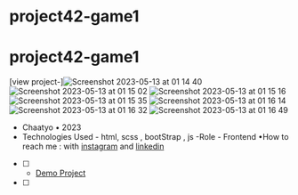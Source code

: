 # project42-game1
# project42-game1
[view project-]![Screenshot 2023-05-13 at 01 14 40](https://github.com/erfanhesaraki/project42-game1/assets/120978791/f6d9fb7d-3269-4a2f-89f2-c894f96ddff3)
![Screenshot 2023-05-13 at 01 15 02](https://github.com/erfanhesaraki/project42-game1/assets/120978791/23ae95f2-406b-459e-bcfa-72d04f099e85)
![Screenshot 2023-05-13 at 01 15 16](https://github.com/erfanhesaraki/project42-game1/assets/120978791/f6c3fd6e-b1b5-4bac-bbfb-d1605fe32a0d)
![Screenshot 2023-05-13 at 01 15 35](https://github.com/erfanhesaraki/project42-game1/assets/120978791/73dd56ec-a15d-41a2-88c6-9bc8bcfb15bc)
![Screenshot 2023-05-13 at 01 16 14](https://github.com/erfanhesaraki/project42-game1/assets/120978791/b72528c9-27a8-4da3-8992-998c12e20c23)
![Screenshot 2023-05-13 at 01 16 32](https://github.com/erfanhesaraki/project42-game1/assets/120978791/99a9441d-e19b-4f23-8447-74240f802892)
![Screenshot 2023-05-13 at 01 16 49](https://github.com/erfanhesaraki/project42-game1/assets/120978791/07584492-e38d-4494-8418-9800f2f81e0a)
- Chaatyo • 2023
- Technologies Used - html, scss , bootStrap , js
-Role - Frontend
•How to reach me : with [instagram](https://www.instagram.com/erfan_hesaraki_web) and [linkedin](https://www.linkedin.com/in/erfan-hesaraki-)
- [ ] - [Demo Project]( https://erfanhesaraki.github.io/project42-game1/)
- [ ] 
